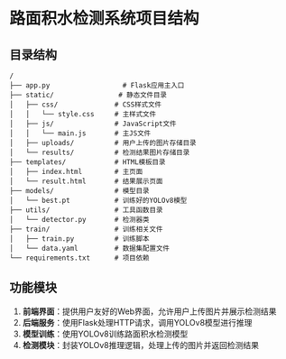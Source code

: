 # 路面积水检测系统项目结构

## 目录结构

```
/
├── app.py                  # Flask应用主入口
├── static/                # 静态文件目录
│   ├── css/              # CSS样式文件
│   │   └── style.css     # 主样式文件
│   ├── js/               # JavaScript文件
│   │   └── main.js       # 主JS文件
│   ├── uploads/          # 用户上传的图片存储目录
│   └── results/          # 检测结果图片存储目录
├── templates/            # HTML模板目录
│   ├── index.html        # 主页面
│   └── result.html       # 结果展示页面
├── models/               # 模型目录
│   └── best.pt           # 训练好的YOLOv8模型
├── utils/                # 工具函数目录
│   └── detector.py       # 检测器类
├── train/                # 训练相关文件
│   ├── train.py          # 训练脚本
│   └── data.yaml         # 数据集配置文件
└── requirements.txt      # 项目依赖
```

## 功能模块

1. **前端界面**：提供用户友好的Web界面，允许用户上传图片并展示检测结果
2. **后端服务**：使用Flask处理HTTP请求，调用YOLOv8模型进行推理
3. **模型训练**：使用YOLOv8训练路面积水检测模型
4. **检测模块**：封装YOLOv8推理逻辑，处理上传的图片并返回检测结果